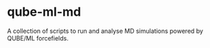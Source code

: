 # qube-ml-md
A collection of scripts to run and analyse MD simulations powered by QUBE/ML forcefields.
